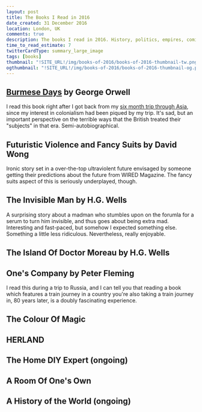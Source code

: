 ```yaml
---
layout: post
title: The Books I Read in 2016
date_created: 31 December 2016
location: London, UK
comments: true
description: The books I read in 2016. History, politics, empires, comics and magic.
time_to_read_estimate: 7
twitterCardType: summary_large_image
tags: [books]
thumbnail: "!SITE_URL!/img/books-of-2016/books-of-2016-thumbnail-tw.png"
ogthumbnail: "!SITE_URL!/img/books-of-2016/books-of-2016-thumbnail-og.png"
---
```




## [Burmese Days](http://www.amazon.co.uk/dp/B003FXCSRM) by George Orwell

I read this book right after I got back from my [six month trip through Asia](/travel), since my interest in colonialism had been piqued by my trip. It's sad, but an important perspective on the terrible ways that the British treated their "subjects" in that era. Semi-autobiographical.

## Futuristic Violence and Fancy Suits by David Wong

Ironic story set in a over-the-top ultraviolent future envisaged by someone getting their predictions about the future from WIRED Magazine. The fancy suits aspect of this is seriously underplayed, though.

## The Invisible Man by H.G. Wells

A surprising story about a madman who stumbles upon on the forumla for a serum to turn him invisible, and thus goes about being extra mad. Interesting and fast-paced, but somehow I expected something else. Something a little less ridiculous. Nevertheless, really enjoyable.

## The Island Of Doctor Moreau by H.G. Wells

## One's Company by Peter Fleming

I read this during a trip to Russia, and I can tell you that reading a book which features a train journey in a country you're also taking a train journey in, 80 years later, is a doubly fascinating experience.

## The Colour Of Magic

## HERLAND

## The Home DIY Expert (ongoing)

## A Room Of One's Own

## A History of the World (ongoing)
